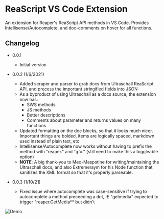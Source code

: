 # ReaScript VS Code Extension

An extension for Reaper's ReaScript API methods in VS Code.
Provides Intellisense/Autocomplete, and doc-comments on hover for all functions.

## Changelog

- 0.0.1
  - Initial version
  
- 0.0.2 (1/6/2021)
  - Added scraper and parser to grab docs from Ultraschall ReaScript API, and process the important stringified fields into JSON
  - As a byproduct of using Ultraschall as a docs source, the extension now has:
    - SWS methods
    - JS methods
    - Better descriptions
    - Comments about parameter and returns values on many functions
  - Updated formatting on the doc blocks, so that it looks much nicer. Important things are bolded, items are logically spaced, markdown used instead of plain text, etc
  - Intellisense/Autocomplete now works without having to prefix the method with "reaper." and "gfx." (still need to make this a toggleable option)
  - **NOTE**: A big thank-you to Meo-Mespotine for writing/maintaining the Ultraschall docs, and also Extremeraym for his Node function that sanitizes the XML format so that it's properly parseable.

- 0.0.3 (1/10/21)
  - Fixed issue where autocomplete was case-sensitive if trying to autocomplete a method preceeding a dot, IE "getmedia" expected to trigger "reaper.GetMedia** but didn't

![Demo](vscode-reascript-extension-demo.gif)